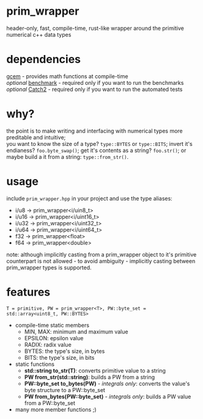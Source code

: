 # prim_wrapper
 header-only, fast, compile-time, rust-like wrapper around the primitive numerical c++ data types

# dependencies
 [gcem](https://github.com/kthohr/gcem) - provides math functions at compile-time  
 *optional* [benchmark](https://github.com/google/benchmark) - required only if you want to run the benchmarks  
 *optional* [Catch2](https://github.com/catchorg/Catch2) - required only if you want to run the automated tests


# why?
 the point is to make writing and interfacing with numerical types more preditable and intuitive;  
 you want to know the size of a type? `type::BYTES` or `type::BITS`; invert it's endianess? `foo.byte_swap()`; get it's contents as a string? `foo.str()`; or maybe build a it from a string: `type::from_str()`.

# usage
 include `prim_wrapper.hpp` in your project and use the type aliases:
 - i/u8 -> prim_wrapper\<i/uin8_t>
 - i/u16 -> prim_wrapper\<i/uint16_t>
 - i/u32 -> prim_wrapper\<i/uint32_t>
 - i/u64 -> prim_wrapper\<i/uint64_t>
 - f32 -> prim_wrapper\<float>
 - f64 -> prim_wrapper\<double>

 note: although implicitly casting from a prim_wrapper object to it's primitive counterpart is not allowed - to avoid ambiguity - implicitly casting between prim_wrapper types is supported.

# features  
    T = primitive, PW = prim_wrapper<T>, PW::byte_set = std::array<uint8_t, PW::BYTES>

 - compile-time static members
    - MIN, MAX: minimum and maximum value
    - EPSILON: epsilon value
    - RADIX: radix value
    - BYTES: the type's size, in bytes
    - BITS: the type's size, in bits
- static functions
    - **std::string to_str(T)**: converts primitive value to a string
    - **PW from_str(std::string)**: builds a PW from a string
    - **PW::byte_set to_bytes(PW)** - *integrals only*: converts the value's byte structure to a PW::byte_set
    - **PW from_bytes(PW::byte_set)** - *integrals only*: builds a PW value from a PW::byte_set
- many more member functions ;)